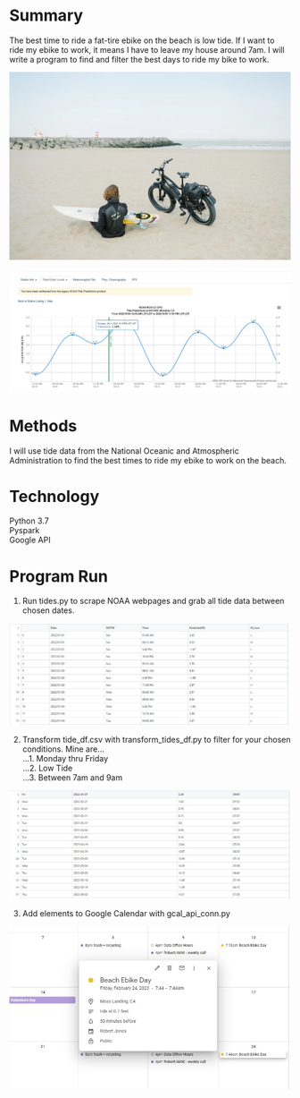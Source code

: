 # Summary
The best time to ride a fat-tire ebike on the beach is low tide. If I want to ride my ebike to work, it means I have to leave my house around 7am. I will write a program
to find and filter the best days to ride my bike to work. 

![Alt Text](images/bike.jpg?raw=true "ebike on beach")

![Alt Text](images/tides.JPG?raw=true "tide chart")


# Methods
I will use tide data from the National Oceanic and Atmospheric Administration to find the best times to ride my ebike to work on the beach. 

# Technology
Python 3.7 <br>
Pyspark <br>
Google API <br>

# Program Run

1. Run tides.py to scrape NOAA webpages and grab all tide data between chosen dates.

![Alt Text](images/tides_data.JPG?raw=true "tide data")

2. Transform tide_df.csv with transform_tides_df.py to filter for your chosen conditions. Mine are...<br>
...1. Monday thru Friday <br>
...2. Low Tide <br>
...3. Between 7am and 9am <br>

![Alt Text](images/tides_transformed.JPG?raw=true "tide data")

3. Add elements to Google Calendar with gcal_api_conn.py

![Alt Text](images/tide_calendar.JPG?raw=true "calendar")
